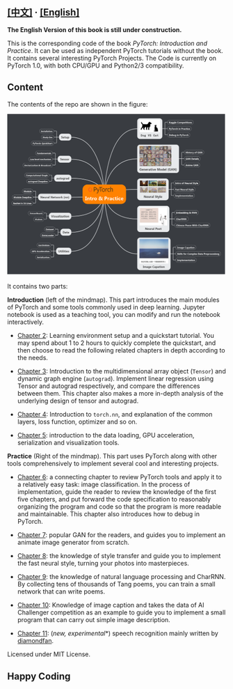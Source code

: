 ## [[中文]](README.md) · [[English]](README_EN.md)

**The English Version of this book is still under construction.**


This is the corresponding code of the book *PyTorch: Introduction and Practice*. It can be used as independent PyTorch tutorials without the book. It contains several interesting PyTorch Projects. The Code is currently on PyTorch 1.0, with both CPU/GPU and Python2/3 compatibility. 


## Content

The contents of the repo are shown in the figure:

![content](imgs/mindmap_en.png)



It contains two parts:



**Introduction** (left of the mindmap). This part introduces the main modules of PyTorch and some tools commonly used in deep learning. Jupyter notebook is used as a teaching tool, you can modify and run the notebook interactively.


- [Chapter 2](chapter02-quickstart/): Learning environment setup and a quickstart tutorial. You may spend about 1 to 2 hours to quickly complete the quickstart, and then choose to read the following related chapters in depth according to the needs.

- [Chapter 3](chapter03-tensor_and_autograd/): Introduction to the multidimensional array object (`Tensor`) and dynamic graph engine (`autograd`). Implement linear regression using Tensor and autograd respectively, and compare the differences between them. This chapter also makes a more in-depth analysis of the underlying design of tensor and autograd.

- [Chapter 4](chapter04-neural_network/): Introduction to `torch.nn`, and explanation of the common layers, loss function, optimizer and so on. 

- [Chapter 5](chapter05-utilities/): introduction to the data loading, GPU acceleration, serialization and visualization tools.



**Practice** (Right of the mindmap). This part uses PyTorch along with other tools comprehensively to implement several cool and interesting projects. 



- [Chapter 6](chapter06-best_practice/): a connecting chapter to review PyTorch tools and apply it to a relatively easy task: image classification. In the process of implementation, guide the reader to review the knowledge of the first five chapters, and put forward the code specification to reasonably organizing the program and code so that the program is more readable and maintainable. This chapter also introduces how to debug in PyTorch.

- [Chapter 7](chapter07-AnimeGAN/): popular GAN for the readers, and guides you to implement an animate image generator from scratch.

- [Chapter 8](chapter08-neural_style/README_EN.MD): the knowledge of style transfer and guide you to implement the fast neural style, turning your photos into masterpieces.

- [Chapter 9](chapter09-neural_poet_RNN/): the knowledge of natural language processing and CharRNN. By collecting tens of thousands of Tang poems, you can train a small network that can write poems.

- [Chapter 10](chapter10-image_caption/): Knowledge of image caption and takes the data of AI Challenger competition as an example to guide you to implement a small program that can carry out simple image description.

- [Chapter 11](chapter11-speech_recognition/): (*new, experimental**) speech recognition mainly written by [diamondfan](https://github.com/diamondfan).




 
Licensed under MIT License.
## Happy Coding
 
